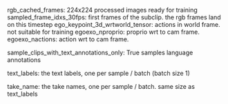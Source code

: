 rgb_cached_frames: 224x224 processed images ready for training
sampled_frame_idxs_30fps: first frames of the subclip. the rgb frames land on this timestep
ego_keypoint_3d_wrtworld_tensor: actions in world frame. not suitable for training
egoexo_nproprio: proprio wrt to cam frame.
egoexo_nactions: action wrt to cam frame.

sample_clips_with_text_annotations_only: True samples language annotations

text_labels: the text labels, one per sample / batch (batch size 1)

take_name: the take names, one per sample / batch. same size as text_labels